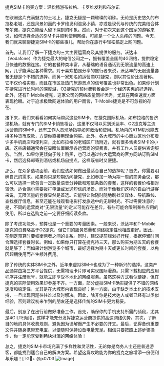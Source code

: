 捷克SIM卡购买方案：轻松畅游布拉格、卡罗维发利和布尔诺

在欧洲这片充满魅力的土地上，捷克无疑是一颗璀璨的明珠。无论是历史悠久的布拉格老城，还是风景如画的卡罗维发利温泉小镇，亦或是现代与传统的完美结合体布尔诺，捷克总能给人留下深刻的印象。然而，对于初次来到这个国家的游客来说，如何选择合适的SIM卡并顺利使用网络，可能是一个让人头疼的问题。今天，我们就来聊聊捷克SIM卡的那些事儿，帮助你在旅行中轻松搞定上网问题。

首先，让我们了解一下捷克的三大主要运营商及其提供的服务。沃达丰（Vodafone）作为捷克最大的电信公司之一，拥有覆盖全国的4G网络，提供稳定且快速的数据连接。它的套餐种类丰富，从基础的语音通话到无限流量的高速上网，几乎能满足各种需求。对于喜欢拍照分享的旅行者来说，沃达丰的无限流量套餐无疑是个不错的选择。而另一家知名的运营商O2捷克，则以其性价比高著称。它不仅价格实惠，而且在市区及热门旅游景点的信号覆盖也非常出色。如果你计划在捷克进行长时间的深度游，O2捷克的预付费套餐会是一个经济实惠的好选择。此外，还有T-Mobile捷克，这家公司的网络质量同样优秀，尤其在网络速度方面表现抢眼。对于追求极致网速体验的用户而言，T-Mobile捷克是不可忽视的存在。

接下来，我们来看看如何实际购买这些SIM卡。在捷克国际机场，如布拉格的鲁济涅机场，就有专门的SIM卡销售柜台。这里不仅可以买到沃达丰、O2捷克等主流运营商的SIM卡，还有工作人员现场指导如何激活和使用。机场内的ATM机也能支持多种货币取款，方便你直接用现金购买。此外，各大城市的中心商业区也分布着许多手机商店和便利店，比如布拉格的老城区广场附近，就有很多售卖SIM卡的小店。这些店铺通常会在显眼位置展示各运营商的资费表，并有工作人员提供咨询服务。当然，如果你更倾向于线上购买，也可以通过各大运营商的官方网站订购SIM卡，然后选择邮寄到酒店或机场自提点，这样既省时又便捷。

那么，在众多选项面前，我们应该如何做出最适合自己的选择呢？首先，你需要明确自己的需求。如果你只是短期访问捷克，比如参加一场为期一周的商务会议，那么可以选择一款包含一定数量语音分钟数和短信条数的套餐，这样的套餐价格相对较低，适合偶尔需要拨打电话或发送短信的场景。而对于像我们这样的自由行游客来说，无限流量的套餐显然是首选。它能够让你随时随地刷社交媒体、导航路线、查找餐厅信息，甚至还能在线观看电影打发旅途中的无聊时光。不过需要注意的是，不同的运营商对“无限流量”的定义可能存在差异，有些可能会限制某些应用的使用，所以在选购之前一定要仔细阅读条款。

除了考虑功能外，预算也是一个重要的考量因素。一般来说，沃达丰和T-Mobile捷克的资费略高于O2捷克，但它们的服务质量和网络稳定性也相应更好。因此，在制定预算时要权衡两者之间的关系。同时，建议提前规划好行程，根据停留时间合理选择套餐时长。例如，如果你只打算在捷克待三天，那么购买为期五天的套餐就足够了；而如果计划游览多个城市，最好选择为期十天或更长时间的套餐，以免因超期使用而产生额外费用。

除了传统的实体SIM卡之外，近年来虚拟SIM卡也成为了一种新兴的选择。这类产品通常由第三方平台提供，无需物理卡片即可实现国际漫游。只需下载相应的应用程序并注册账号，就能立即享受本地化的网络服务。虽然这种方式看似便捷，但在捷克的实际使用效果却参差不齐。一方面，部分虚拟SIM卡确实提供了不错的网络速度和稳定性，尤其是在大城市内表现良好；另一方面，由于缺乏本土化的技术支持，一旦出现问题往往难以及时解决。因此，除非你是技术达人或者已经有过类似经验，否则建议初来乍到的朋友还是选择传统的SIM卡更为稳妥。

最后，别忘了在出行前做好准备工作。首先，确保你的手机支持所需的频段，尤其是4G LTE频段，这样才能充分发挥捷克运营商提供的高速网络优势。其次，了解目的地的具体收费规则，避免因为误解而产生不必要的开支。最后，记得备份重要文件并随身携带充电宝，以便随时保持设备电量充足。相信只要按照上述步骤操作，你一定能享受到畅快淋漓的网络体验！

总之，捷克的SIM卡市场充满了多样性和灵活性，无论你是商务人士还是普通游客，都能找到适合自己的解决方案。希望这篇攻略能为你的捷克之旅增添一份便利与乐趣！[TG💪+ @jx0703 ![Image](https://github.com/user-attachments/assets/dbca1d08-cadb-493c-b0ec-ad6f7a83f270)]